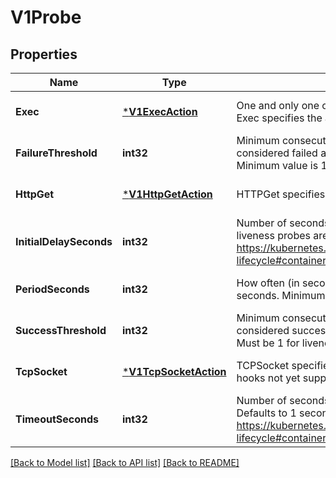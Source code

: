 # V1Probe

## Properties
Name | Type | Description | Notes
------------ | ------------- | ------------- | -------------
**Exec** | [***V1ExecAction**](v1.ExecAction.md) | One and only one of the following should be specified. Exec specifies the action to take. | [optional] [default to null]
**FailureThreshold** | **int32** | Minimum consecutive failures for the probe to be considered failed after having succeeded. Defaults to 3. Minimum value is 1. | [optional] [default to null]
**HttpGet** | [***V1HttpGetAction**](v1.HTTPGetAction.md) | HTTPGet specifies the http request to perform. | [optional] [default to null]
**InitialDelaySeconds** | **int32** | Number of seconds after the container has started before liveness probes are initiated. More info: https://kubernetes.io/docs/concepts/workloads/pods/pod-lifecycle#container-probes | [optional] [default to null]
**PeriodSeconds** | **int32** | How often (in seconds) to perform the probe. Default to 10 seconds. Minimum value is 1. | [optional] [default to null]
**SuccessThreshold** | **int32** | Minimum consecutive successes for the probe to be considered successful after having failed. Defaults to 1. Must be 1 for liveness. Minimum value is 1. | [optional] [default to null]
**TcpSocket** | [***V1TcpSocketAction**](v1.TCPSocketAction.md) | TCPSocket specifies an action involving a TCP port. TCP hooks not yet supported | [optional] [default to null]
**TimeoutSeconds** | **int32** | Number of seconds after which the probe times out. Defaults to 1 second. Minimum value is 1. More info: https://kubernetes.io/docs/concepts/workloads/pods/pod-lifecycle#container-probes | [optional] [default to null]

[[Back to Model list]](../README.md#documentation-for-models) [[Back to API list]](../README.md#documentation-for-api-endpoints) [[Back to README]](../README.md)


